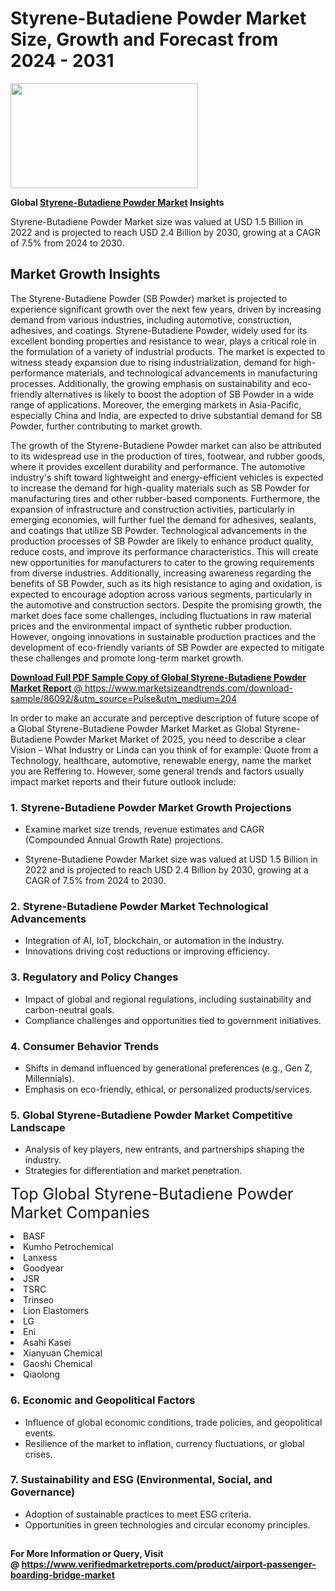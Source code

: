 <H1>Styrene-Butadiene Powder Market Size, Growth and Forecast from 2024 - 2031</H1><img class="aligncenter size-medium wp-image-584254" src="https://thirdeyenews.in/wp-content/uploads/2024/09/Global-Market-Research-300x168.jpeg" alt="" width="300" height="168" /><p><strong>Global&nbsp;<a href="https://www.marketsizeandtrends.com/download-sample/86092/&amp;utm_source=Pulse&amp;utm_medium=204">Styrene-Butadiene Powder Market</a> Insights</strong></p><p>Styrene-Butadiene Powder Market size was valued at USD 1.5 Billion in 2022 and is projected to reach USD 2.4 Billion by 2030, growing at a CAGR of 7.5% from 2024 to 2030.</p><p><h2>Market Growth Insights</h2> <p>The Styrene-Butadiene Powder (SB Powder) market is projected to experience significant growth over the next few years, driven by increasing demand from various industries, including automotive, construction, adhesives, and coatings. Styrene-Butadiene Powder, widely used for its excellent bonding properties and resistance to wear, plays a critical role in the formulation of a variety of industrial products. The market is expected to witness steady expansion due to rising industrialization, demand for high-performance materials, and technological advancements in manufacturing processes. Additionally, the growing emphasis on sustainability and eco-friendly alternatives is likely to boost the adoption of SB Powder in a wide range of applications. Moreover, the emerging markets in Asia-Pacific, especially China and India, are expected to drive substantial demand for SB Powder, further contributing to market growth.</p> <p><a href="#"></a></p> <p>The growth of the Styrene-Butadiene Powder market can also be attributed to its widespread use in the production of tires, footwear, and rubber goods, where it provides excellent durability and performance. The automotive industry's shift toward lightweight and energy-efficient vehicles is expected to increase the demand for high-quality materials such as SB Powder for manufacturing tires and other rubber-based components. Furthermore, the expansion of infrastructure and construction activities, particularly in emerging economies, will further fuel the demand for adhesives, sealants, and coatings that utilize SB Powder. Technological advancements in the production processes of SB Powder are likely to enhance product quality, reduce costs, and improve its performance characteristics. This will create new opportunities for manufacturers to cater to the growing requirements from diverse industries. Additionally, increasing awareness regarding the benefits of SB Powder, such as its high resistance to aging and oxidation, is expected to encourage adoption across various segments, particularly in the automotive and construction sectors. Despite the promising growth, the market does face some challenges, including fluctuations in raw material prices and the environmental impact of synthetic rubber production. However, ongoing innovations in sustainable production practices and the development of eco-friendly variants of SB Powder are expected to mitigate these challenges and promote long-term market growth.</p> <p><a href="#"></p><p><span class=""><strong>Download Full PDF Sample Copy of Global Styrene-Butadiene Powder Market Report</strong> @ <a href="https://www.marketsizeandtrends.com/download-sample/86092/&amp;utm_source=Pulse&amp;utm_medium=204" target="_blank">https://www.marketsizeandtrends.com/download-sample/86092/&amp;utm_source=Pulse&amp;utm_medium=204</a></span></p><p>In order to make an accurate and perceptive description of future scope of a Global&nbsp;Styrene-Butadiene Powder Market Market as Global&nbsp;Styrene-Butadiene Powder Market Market of 2025, you need to describe a clear Vision &ndash; What Industry or Linda can you think of for example: Quote from a Technology, healthcare, automotive, renewable energy, name the market you are Reffering to. However, some general trends and factors usually impact market reports and their future outlook include:</p><h3>1.&nbsp;<strong>Styrene-Butadiene Powder Market Growth Projections</strong></h3><ul><li>Examine market size trends, revenue estimates and CAGR (Compounded Annual Growth Rate) projections.</li><li><p>Styrene-Butadiene Powder Market size was valued at USD 1.5 Billion in 2022 and is projected to reach USD 2.4 Billion by 2030, growing at a CAGR of 7.5% from 2024 to 2030.</p></li></ul><h3>2.&nbsp;<strong>Styrene-Butadiene Powder Market Technological Advancements</strong></h3><ul><li>Integration of AI, IoT, blockchain, or automation in the industry.</li><li>Innovations driving cost reductions or improving efficiency.</li></ul><h3>3.&nbsp;<strong>Regulatory and Policy Changes</strong></h3><ul><li>Impact of global and regional regulations, including sustainability and carbon-neutral goals.</li><li>Compliance challenges and opportunities tied to government initiatives.</li></ul><h3>4.&nbsp;<strong>Consumer Behavior Trends</strong></h3><ul><li>Shifts in demand influenced by generational preferences (e.g., Gen Z, Millennials).</li><li>Emphasis on eco-friendly, ethical, or personalized products/services.</li></ul><h3>5.&nbsp;<strong>Global Styrene-Butadiene Powder Market Competitive Landscape</strong></h3><ul><li>Analysis of key players, new entrants, and partnerships shaping the industry.</li><li>Strategies for differentiation and market penetration.</li></ul><p data-pm-slice="1 1 []"><span style="color: inherit; font-family: inherit; font-size: 25px;">Top Global Styrene-Butadiene Powder Market Companies</span></p><div class="" data-test-id=""><p><li>BASF</li><li> Kumho Petrochemical</li><li> Lanxess</li><li> Goodyear</li><li> JSR</li><li> TSRC</li><li> Trinseo</li><li> Lion Elastomers</li><li> LG</li><li> Eni</li><li> Asahi Kasei</li><li> Xianyuan Chemical</li><li> Gaoshi Chemical</li><li> Qiaolong</li></p></div><h3>6.&nbsp;<strong>Economic and Geopolitical Factors</strong></h3><ul><li>Influence of global economic conditions, trade policies, and geopolitical events.</li><li>Resilience of the market to inflation, currency fluctuations, or global crises.</li></ul><h3>7.&nbsp;<strong>Sustainability and ESG (Environmental, Social, and Governance)</strong></h3><ul><li>Adoption of sustainable practices to meet ESG criteria.</li><li>Opportunities in green technologies and circular economy principles.</li></ul><h2><strong style="font-size: 14px;">For More Information or Query, Visit @&nbsp;</strong><a style="background-color: #ffffff; font-size: 14px;" href="https://www.marketsizeandtrends.com/report/styrene-butadiene-powder-market/" target="_blank">https://www.verifiedmarketreports.com/product/airport-passenger-boarding-bridge-market</a></h2>
